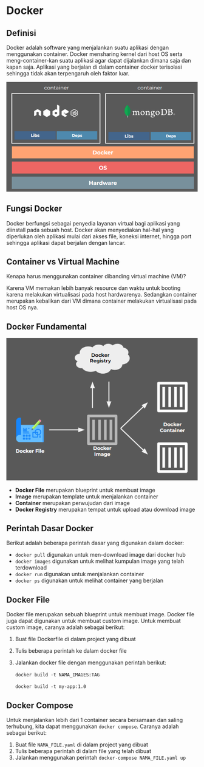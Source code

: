 # Docker

## Definisi
Docker adalah software yang menjalankan suatu aplikasi dengan menggunakan container. Docker mensharing kernel dari host OS serta meng-container-kan suatu aplikasi agar dapat dijalankan dimana saja dan kapan saja. Aplikasi yang berjalan di dalam container docker terisolasi sehingga tidak akan terpengaruh oleh faktor luar. 

![docker](https://github.com/fiir09/Writing-and-Presentation-Test/blob/main/Module%2020%20-%20Docker/docker.png)

## Fungsi Docker
Docker berfungsi sebagai penyedia layanan virtual bagi aplikasi yang diinstall pada sebuah host. Docker akan menyediakan hal-hal yang diperlukan oleh aplikasi mulai dari akses file, koneksi internet, hingga port sehingga aplikasi dapat berjalan dengan lancar.

## Container vs Virtual Machine
Kenapa harus menggunakan container dibanding virtual machine (VM)?

Karena VM memakan lebih banyak resource dan waktu untuk booting karena melakukan virtualisasi pada host hardwarenya. Sedangkan container merupakan kebalikan dari VM dimana container melakukan virtualisasi pada host OS nya.

## Docker Fundamental

![docker fundamental](https://github.com/fiir09/Writing-and-Presentation-Test/blob/main/Module%2020%20-%20Docker/docker%20fundamental.png)

- **Docker File** merupakan blueprint untuk membuat image
- **Image** merupakan template untuk menjalankan container
- **Container** merupakan perwujudan dari image
- **Docker Registry** merupakan tempat untuk upload atau download image

## Perintah Dasar Docker

Berikut adalah beberapa perintah dasar yang digunakan dalam docker:

- `docker pull` digunakan untuk men-download image dari docker hub
- `docker images` digunakan untuk melihat kumpulan image yang telah terdownload
- `docker run` digunakan untuk menjalankan container
- `docker ps` digunakan untuk melihat container yang berjalan

## Docker File
Docker file merupakan sebuah blueprint untuk membuat image. Docker file juga dapat digunakan untuk membuat custom image. Untuk membuat custom image, caranya adalah sebagai berikut:

1. Buat file Dockerfile di dalam project yang dibuat
2. Tulis beberapa perintah ke dalam docker file
3. Jalankan docker file dengan menggunakan perintah berikut:

   `docker build -t NAMA_IMAGES:TAG`
   
   `docker build -t my-app:1.0`
 
## Docker Compose
Untuk menjalankan lebih dari 1 container secara bersamaan dan saling terhubung, kita dapat menggunakan `docker compose`. Caranya adalah sebagai berikut:

1. Buat file `NAMA_FILE.yaml` di dalam project yang dibuat
2. Tulis beberapa perintah di dalam file yang telah dibuat
3. Jalankan menggunakan perintah `docker-compose NAMA_FILE.yaml up`
